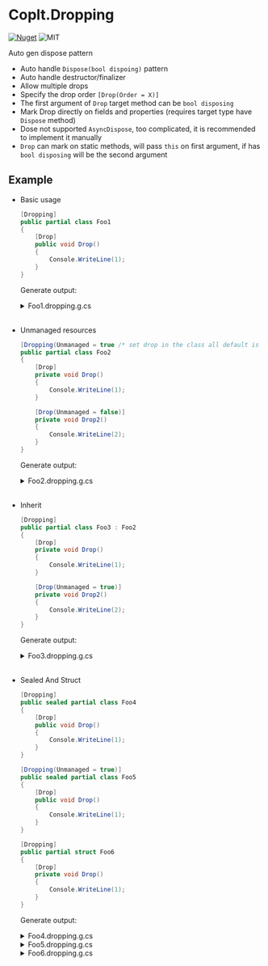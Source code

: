 # Coplt.Dropping

[![Nuget](https://img.shields.io/nuget/v/Coplt.Dropping)](https://www.nuget.org/packages/Coplt.Dropping/)
![MIT](https://img.shields.io/github/license/2A5F/Coplt.Dropping)

Auto gen dispose pattern

- Auto handle `Dispose(bool dispoing)` pattern
- Auto handle destructor/finalizer
- Allow multiple drops
- Specify the drop order `[Drop(Order = X)]`
- The first argument of `Drop` target method can be `bool disposing`
- Mark Drop directly on fields and properties (requires target type have `Dispose` method)
- Dose not supported `AsyncDispose`, too complicated, it is recommended to implement it manually
- `Drop` can mark on static methods, will pass `this` on first argument, if has `bool disposing` will be the second argument

## Example

- Basic usage
    
    ```cs
    [Dropping]
    public partial class Foo1
    {
        [Drop]
        public void Drop()
        {
            Console.WriteLine(1);
        }
    }
    ```
    
    Generate output:

    <details>
      <summary>Foo1.dropping.g.cs</summary>
    
    ```cs
    // <auto-generated/>
    
    #nullable enable
    
    using Coplt.Dropping;
    
    public partial class Foo1 : global::System.IDisposable
    {
    
        protected virtual void Dispose(bool disposing)
        {
            if (disposing) Drop();
        }
    
        public void Dispose()
        {
            Dispose(true);
            GC.SuppressFinalize(this);
        }
    
        ~Foo1()
        {
            Dispose(false);
        }
    
    }
    ```

    </details>
    <br/>
  
- Unmanaged resources
    
    ```csharp
    [Dropping(Unmanaged = true /* set drop in the class all default is unmanaged */)]
    public partial class Foo2
    {
        [Drop]
        private void Drop()
        {
            Console.WriteLine(1);
        }
    
        [Drop(Unmanaged = false)]
        private void Drop2()
        {
            Console.WriteLine(2);
        }
    }
    ```
    
    Generate output:

    <details>
      <summary>Foo2.dropping.g.cs</summary>

    ```cs
    // <auto-generated/>

    #nullable enable

    using Coplt.Dropping;

    public partial class Foo2 : global::System.IDisposable
    {

        protected virtual void Dispose(bool disposing)
        {
            Drop();
            if (disposing) Drop2();
        }

        public void Dispose()
        {
            Dispose(true);
            GC.SuppressFinalize(this);
        }

        ~Foo2()
        {
            Dispose(false);
        }

    }
    ```

    </details>
    <br/>
  

- Inherit

    ```cs
    [Dropping]
    public partial class Foo3 : Foo2
    {
        [Drop]
        private void Drop()
        {
            Console.WriteLine(1);
        }

        [Drop(Unmanaged = true)]
        private void Drop2()
        {
            Console.WriteLine(2);
        }
    }
    ```

    Generate output:

    <details>
      <summary>Foo3.dropping.g.cs</summary>

    ```cs
    // <auto-generated/>

    #nullable enable

    using Coplt.Dropping;

    public partial class Foo3 : global::System.IDisposable
    {

        protected override void Dispose(bool disposing)
        {
            if (disposing) Drop();
            Drop2();
            base.Dispose(disposing);
        }

    }
    ```

    </details>
    <br/>

- Sealed And Struct

    ```cs
    [Dropping]
    public sealed partial class Foo4
    {
        [Drop]
        public void Drop()
        {
            Console.WriteLine(1);
        }
    }

    [Dropping(Unmanaged = true)]
    public sealed partial class Foo5
    {
        [Drop]
        public void Drop()
        {
            Console.WriteLine(1);
        }
    }

    [Dropping]
    public partial struct Foo6
    {
        [Drop]
        private void Drop()
        {
            Console.WriteLine(1);
        }
    }
    ```

    Generate output:

    <details>
      <summary>Foo4.dropping.g.cs</summary>

    ```cs
    // <auto-generated/>

    #nullable enable

    using Coplt.Dropping;

    public partial class Foo4 : global::System.IDisposable
    {

        public void Dispose()
        {
            Drop();
        }

    }
    ```

    </details>

    <details>
      <summary>Foo5.dropping.g.cs</summary>

    ```cs
    // <auto-generated/>

    #nullable enable

    using Coplt.Dropping;

    public partial class Foo5 : global::System.IDisposable
    {

        public void Dispose()
        {
            Drop();
            GC.SuppressFinalize(this);
        }

        ~Foo5()
        {
            Dispose();
        }

    }
    ```

    </details>
    
    <details>
      <summary>Foo6.dropping.g.cs</summary>

    ```cs
    // <auto-generated/>

    #nullable enable

    using Coplt.Dropping;

    public partial struct Foo6 : global::System.IDisposable
    {

        public void Dispose()
        {
            Drop();
        }

    }
    ```

    </details>
    <br/>

